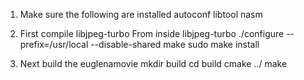 1) Make sure the following are installed
   autoconf
   libtool
   nasm

2) First compile libjpeg-turbo
From inside libjpeg-turbo
./configure --prefix=/usr/local --disable-shared
make 
sudo make install

3) Next build the euglenamovie
mkdir build
cd build
cmake ../
make 

